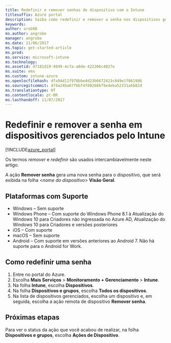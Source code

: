 ```yaml
---
title: Redefinir e remover senhas de dispositivo com o Intune
titlesuffix: Azure portal
description: Saiba como redefinir e remover a senha nos dispositivos gerenciados com o Intune.
keywords: 
author: arob98
ms.author: angrobe
manager: angrobe
ms.date: 11/06/2017
ms.topic: get-started-article
ms.prod: 
ms.service: microsoft-intune
ms.technology: 
ms.assetid: 47181d19-4049-4c7a-a8de-422206c4027e
ms.suite: ems
ms.custom: intune-azure
ms.openlocfilehash: dfa94d11f978bbe4d23b6672423c849e1f061986
ms.sourcegitcommit: 474a24ba67f6bf4f00268bf9e4eba52331a6b82d
ms.translationtype: HT
ms.contentlocale: pt-BR
ms.lasthandoff: 11/07/2017
---
```

# <a name="reset-and-remove-the-passcode-on-intune-managed-devices"></a>Redefinir e remover a senha em dispositivos gerenciados pelo Intune


[!INCLUDE[azure_portal](./includes/azure_portal.md)]

Os termos *remover* e *redefinir* são usados intercambiavelmente neste artigo.

A ação **Remover senha** gera uma nova senha para o dispositivo, que será exibida na folha <*nome do dispositivo*> **Visão Geral**.

## <a name="supported-platforms"></a>Plataformas com Suporte

- Windows – Sem suporte
- Windows Phone – Com suporte do Windows Phone 8.1 à Atualização do Windows 10 para Criadores não ingressada no Azure AD, Atualização do Windows 10 para Criadores e versões posteriores
- iOS – Com suporte
- macOS – Sem suporte
- Android – Com suporte em versões anteriores ao Android 7. Não há suporte para o Android for Work.

## <a name="how-to-reset-a-passcode"></a>Como redefinir uma senha

1. Entre no portal do Azure.
2. Escolha **Mais Serviços** > **Monitoramento + Gerenciamento** > **Intune**.
3. Na folha **Intune**, escolha **Dispositivos**.
4. Na folha **Dispositivos e grupos**, escolha **Todos os dispositivos**.
5. Na lista de dispositivos gerenciados, escolha um dispositivo e, em seguida, escolha a ação remota de dispositivo **Remover senha**.

## <a name="next-steps"></a>Próximas etapas

Para ver o status da ação que você acabou de realizar, na folha **Dispositivos e grupos**, escolha **Ações de Dispositivo**.

